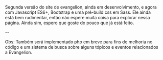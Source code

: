 Segunda versão do site de evangelion, ainda em desenvolvimento, e agora com Javascript ES6+, Bootstrap e uma pré-build css em Sass.
Ele ainda está bem rudimentar, então não espere muita coisa para explorar nessa página. 
Ainda sim, espero que goste do pouco que já está feito.

--

Obs: 
Também será implementado php em breve para fins de melhoria no código e um sistema de busca sobre alguns tópicos e eventos relacionados
a Evangelion.
